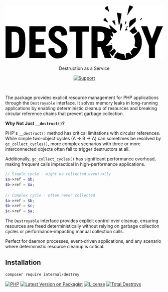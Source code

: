 <div align="center">

![Destroy](./resources/logo.svg)

</div>

<p align="center">Destruction as a Service</p>

<div align="center">

[![Support](https://img.shields.io/static/v1?style=flat-square&label=Support&message=%E2%9D%A4&logo=GitHub&color=%23fe0086)](https://patreon.com/roxblnfk)

</div>

<br />

The package provides explicit resource management for PHP applications through the `Destroyable` interface.
It solves memory leaks in long-running applications by enabling deterministic cleanup of resources and breaking circular reference chains that prevent garbage collection.

**Why Not Just `__destruct()`?**

PHP's `__destruct()` method has critical limitations with circular references.
While simple two-object cycles (A → B → A) can sometimes be resolved by `gc_collect_cycles()`,
more complex scenarios with three or more interconnected objects often fail to trigger destructors at all.

Additionally, `gc_collect_cycles()` has significant performance overhead,
making frequent calls impractical in high-performance applications.

```php
// Simple cycle - might be collected eventually
$a->ref = $b;
$b->ref = $a;

// Complex cycle - often never collected
$a->ref = $b;
$b->ref = $c; 
$c->ref = $a;
```

The `Destroyable` interface provides explicit control over cleanup,
ensuring resources are freed deterministically without relying on garbage collection cycles or performance-impacting manual collection calls.

Perfect for daemon processes, event-driven applications, and any scenario where deterministic resource cleanup is critical.

## Installation

```bash
composer require internal/destroy
```

[![PHP](https://img.shields.io/packagist/php-v/internal/destroy.svg?style=flat-square&logo=php)](https://packagist.org/packages/internal/destroy)
[![Latest Version on Packagist](https://img.shields.io/packagist/v/internal/destroy.svg?style=flat-square&logo=packagist)](https://packagist.org/packages/internal/destroy)
[![License](https://img.shields.io/packagist/l/internal/destroy.svg?style=flat-square)](LICENSE.md)
[![Total Destroys](https://img.shields.io/packagist/dt/internal/destroy.svg?style=flat-square)](https://packagist.org/packages/internal/destroy/stats)
